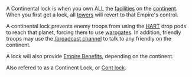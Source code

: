 A Continental lock is when you own ALL the
[facilities](../locations/Facilities.md) on the
[continent](../locations/Continent.md). When you first get a lock, all
[towers](../locations/Towers.md) will revert to that Empire's control.

A continental lock prevents enemy troops from using the
[HART](../terminology/HART.md) drop pods to reach that planet, forcing them to
use [warpgates](../locations/Warpgate.md). In addition, friendly troops may use
the [/broadcast channel](../commands/In-Game_Commands.md) to talk to any
friendly on the continent.

A lock will also provide [Empire Benefits](../terminology/Empire_Benefit.md),
depending on the continent.

Also refered to as a Continent Lock, or
[Cont lock](../terminology/Acronyms_and_Slang.md).

<!--[Category:Game Guides](Category:Game_Guides.md)-->
